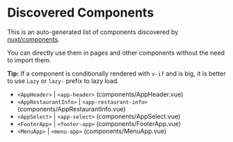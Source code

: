 # Discovered Components

This is an auto-generated list of components discovered by [nuxt/components](https://github.com/nuxt/components).

You can directly use them in pages and other components without the need to import them.

**Tip:** If a component is conditionally rendered with `v-if` and is big, it is better to use `Lazy` or `lazy-` prefix to lazy load.

- `<AppHeader>` | `<app-header>` (components/AppHeader.vue)
- `<AppRestaurantInfo>` | `<app-restaurant-info>` (components/AppRestaurantInfo.vue)
- `<AppSelect>` | `<app-select>` (components/AppSelect.vue)
- `<FooterApp>` | `<footer-app>` (components/FooterApp.vue)
- `<MenuApp>` | `<menu-app>` (components/MenuApp.vue)
